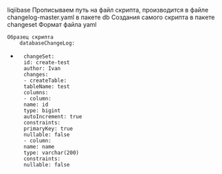 liqiibase
    Прописываем путь на файл скрипта, производится в файле changelog-master.yaml в пакете db
    Создания самого скрипта в пакете changeset 
    Формат файла yaml
    
    Образец скрипта 
        databaseChangeLog:
-       changeSet:
        id: create-test
        author: Ivan 
        changes:
        - createTable:
        tableName: test
        columns:
        - column:
        name: id
        type: bigint
        autoIncrement: true
        constraints:
        primaryKey: true
        nullable: false
        - column:
        name: name
        type: varchar(200)
        constraints:
        nullable: false
